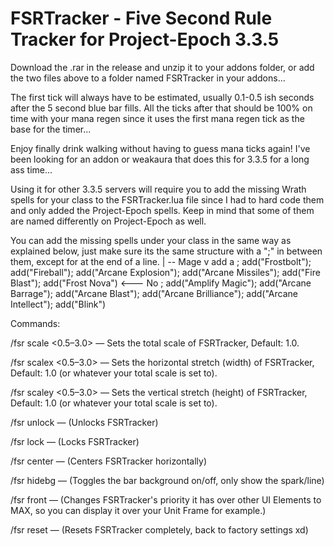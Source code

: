 # FSRTracker - Five Second Rule Tracker for Project-Epoch 3.3.5

Download the .rar in the release and unzip it to your addons folder, or add the two files above to a folder named FSRTracker in your addons...

The first tick will always have to be estimated, usually 0.1-0.5 ish seconds after the 5 second blue bar fills.
All the ticks after that should be 100% on time with your mana regen since it uses the first mana regen tick as the base for the timer...

Enjoy finally drink walking without having to guess mana ticks again! I've been looking for an addon or weakaura that does this for 3.3.5 for a long ass time...

Using it for other 3.3.5 servers will require you to add the missing Wrath spells for your class to the FSRTracker.lua file since I had to hard code them and only added the Project-Epoch spells. Keep in mind that some of them are named differently on Project-Epoch as well.

You can add the missing spells under your class in the same way as explained below, just make sure its the same structure with a ";" in between them, except for at the end of a line.
                  | 
  -- Mage         v add a ; 
  add("Frostbolt"); add("Fireball"); add("Arcane Explosion"); add("Arcane Missiles"); add("Fire Blast"); add("Frost Nova") <--- No ;
  add("Amplify Magic"); add("Arcane Barrage"); add("Arcane Blast"); add("Arcane Brilliance"); add("Arcane Intellect"); add("Blink")
  
Commands:

/fsr scale <0.5–3.0> — Sets the total scale of FSRTracker, Default: 1.0.

/fsr scalex <0.5–3.0> — Sets the horizontal stretch (width) of FSRTracker, Default: 1.0 (or whatever your total scale is set to).

/fsr scaley <0.5–3.0> — Sets the vertical stretch (height) of FSRTracker, Default: 1.0 (or whatever your total scale is set to).

/fsr unlock — (Unlocks FSRTracker)

/fsr lock — (Locks FSRTracker)

/fsr center — (Centers FSRTracker horizontally)

/fsr hidebg — (Toggles the bar background on/off, only show the spark/line)

/fsr front — (Changes FSRTracker's priority it has over other UI Elements to MAX, so you can display it over your Unit Frame for example.)

/fsr reset — (Resets FSRTracker completely, back to factory settings xd)
